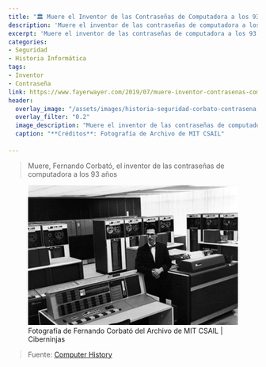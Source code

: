 ```yaml
---
title: "🏛 Muere el Inventor de las Contraseñas de Computadora a los 93 años"
description: 'Muere el inventor de las contraseñas de computadora a los 93 años'
excerpt: 'Muere el inventor de las contraseñas de computadora a los 93 años'
categories:
- Seguridad
- Historia Informática
tags:
- Inventor
- Contraseña
link: https://www.fayerwayer.com/2019/07/muere-inventor-contrasenas-computadora
header:
  overlay_image: "/assets/images/historia-seguridad-corbato-contrasena.jpg"
  overlay_filter: "0.2"
  image_description: "Muere el inventor de las contraseñas de computadora a los 93 años | Ciberninjas"
  caption: "**Créditos**: Fotografía de Archivo de MIT CSAIL"

---
```

> Muere, Fernando Corbató, el inventor de las contraseñas de computadora a los 93 años

<figure>
    <a href="/assets/images/historia-seguridad-corbato-contrasenax636.jpg" class="image-popup"><img src="/assets/images/historia-seguridad-corbato-contrasena.jpg"></a>
    <figcaption>Fotografía de Fernando Corbató del Archivo de MIT CSAIL | Ciberninjas</figcaption>
</figure>

> Fuente: [Computer History](https://www.nytimes.com/2019/07/12/science/fernando-corbato-dead.html "Fotografía del Archivo de MIT CSAIL")